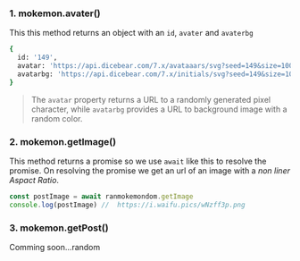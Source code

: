 ### 1. mokemon.avater()
This this method returns an object with an `id`, `avater` and `avaterbg`
```sh
{
  id: '149',
  avatar: 'https://api.dicebear.com/7.x/avataaars/svg?seed=149&size=100',
  avatarbg: 'https://api.dicebear.com/7.x/initials/svg?seed=149&size=100'
}
```
> The `avatar` property returns a URL to a randomly generated pixel character, while `avatarbg` provides a URL to background image with a random color.

### 2. mokemon.getImage()
This method returns a promise so we use `await` like this to resolve the promise. On resolving the promise we get an url of an image with a *non liner Aspact Ratio*.
```js
const postImage = await ranmokemondom.getImage
console.log(postImage) //  https://i.waifu.pics/wNzff3p.png
```
### 3. mokemon.getPost()
Comming soon...random